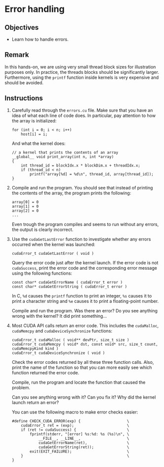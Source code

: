 # Error handling

## Objectives

 - Learn how to handle errors.

## Remark

In this hands-on, we are using very small thread block sizes for illustration
purposes only. In practice, the threads blocks should be significantly larger.
Furthermore, using the `printf` function inside kernels is very expensive and
should be avoided.

## Instructions

 1. Carefully read through the `errors.cu` file. Make sure that you have an idea
    of what each line of code does. In particular, pay attention to how the
    array is initialized:
    
    ```
    for (int i = 0; i < n; i++)
        host[i] = i;
    ```

    And what the kernel does:
    
    ```
    // a kernel that prints the contents of an array
    __global__ void print_array(int n, int *array)
    {
        int thread_id = blockIdx.x * blockDim.x + threadIdx.x;
        if (thread_id < n)
            printf("array[%d] = %d\n", thread_id, array[thread_id]);
    }
    ```
    
 2. Compile and run the program. You should see that instead of printing the
    contents of the array, the program prints the following:
    
    ```
    array[0] = 0
    array[1] = 0
    array[2] = 0
    ...
    ```
    
    Even trough the program compiles and seems to run without any errors, the
    output is clearly incorrect.

 3. Use the `cudaGetLastError` function to investigate whether any errors
    occurred when the kernel was launched:
 
    ```
    cudaError_t cudaGetLastError ( void )
    ```

    Query the error code just after the kernel launch. If the error code is not
    `cudaSuccess`, print the error code and the corresponding error message
    using the following functions:
    
    ```
    const char* cudaGetErrorName ( cudaError_t error )
    const char* cudaGetErrorString ( cudaError_t error )
    ```

    In C, `%d` causes the `printf` function to print an integer, `%s` causes
    it to print a character string and `%e` causes it to print a floating-point
    number.
    
    Compile and run the program. Was there an error? Do you see anything wrong
    with the kernel? It did print something...
    
 4. Most CUDA API calls return an error code. This includes the `cudaMalloc`,
    `cudaMemcpy` and `cudaDeviceSynchronize` functions:
    
    ```
    ​cudaError_t cudaMalloc ( void** devPtr, size_t size )
    cudaError_t cudaMemcpy ( void* dst, const void* src, size_t count, cudaMemcpyKind kind )
    cudaError_t cudaDeviceSynchronize ( void )
    ```
    
    Check the error codes returned by all these three function calls. Also, 
    print the name of the function so that you can more easily see which
    function returned the error code. 
    
    Compile, run the program and locate the function that caused the problem.
    
    Can you see anything wrong with it? Can you fix it? Why did the kernel
    launch return an error?
    
    You can use the following macro to make error checks easier:
    
    ```
    #define CHECK_CUDA_ERROR(exp) {                     \
        cudaError_t ret = (exp);                        \
        if (ret != cudaSuccess) {                       \
            fprintf(stderr, "[error] %s:%d: %s (%s)\n", \
                __FILE__, __LINE__,                     \
                cudaGetErrorName(ret),                  \
                cudaGetErrorString(ret));               \
            exit(EXIT_FAILURE);                         \
        }                                               \
    }
    ```
